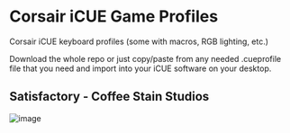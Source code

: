 
# Corsair iCUE Game Profiles
Corsair iCUE keyboard profiles (some with macros, RGB lighting, etc.)

Download the whole repo or just copy/paste from any needed .cueprofile file that you need and import into your iCUE software on your desktop.

## Satisfactory - Coffee Stain Studios

![image](https://user-images.githubusercontent.com/986438/74556084-ca50d980-4f22-11ea-9b27-5713c7ca0d36.png)
